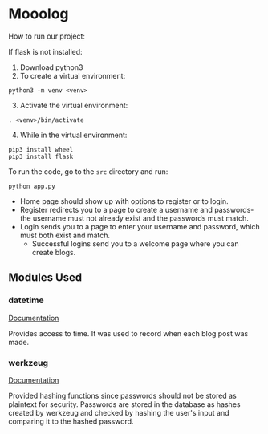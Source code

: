 # Mooolog

How to run our project:

If flask is not installed:
1. Download python3
2. To create a virtual environment:
```
python3 -m venv <venv>
```
3. Activate the virtual environment:
```
. <venv>/bin/activate
```
4. While in the virtual environment:
```
pip3 install wheel
pip3 install flask
```

To run the code, go to the `src` directory and run:
```
python app.py
```
- Home page should show up with options to register or to login.
- Register redirects you to a page to create a username and passwords-
  the username must not already exist and the passwords must match.
- Login sends you to a page to enter your username and password,
  which must both exist and match.
	- Successful logins send you to a welcome page where you can
	  create blogs.

## Modules Used

### datetime
[Documentation](https://docs.python.org/3/library/datetime.html)

Provides access to time. 
It was used to record when each blog post was made.

### werkzeug
[Documentation](http://werkzeug.pocoo.org/)

Provided hashing functions since passwords should not be stored as plaintext for security.
Passwords are stored in the database as hashes created by werkzeug and checked by hashing the user's input and comparing it to the hashed password.
